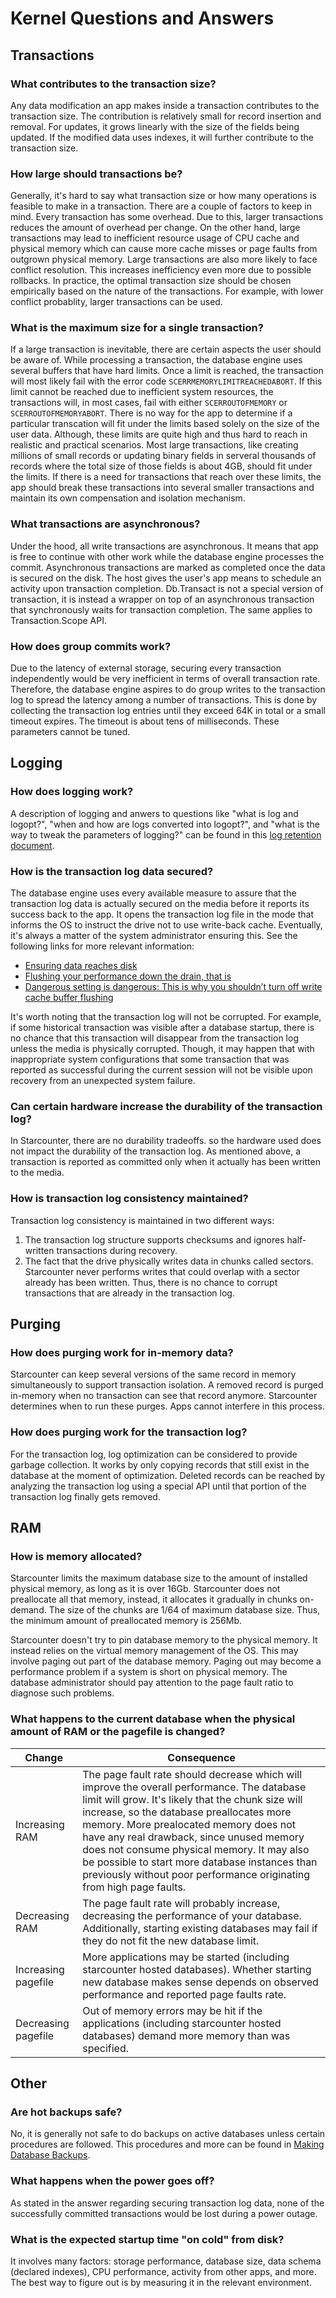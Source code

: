 # Kernel Questions and Answers

## Transactions

### What contributes to the transaction size?

Any data modification an app makes inside a transaction contributes to the transaction size. The contribution is relatively small for record insertion and removal. For updates, it grows linearly with the size of the fields being updated. If the modified data uses indexes, it will further contribute to the transaction size.

### How large should transactions be?

Generally, it's hard to say what transaction size or how many operations is feasible to make in a transaction. There are a couple of factors to keep in mind. Every transaction has some overhead. Due to this, larger transactions reduces the amount of overhead per change. On the other hand, large transactions may lead to inefficient resource usage of CPU cache and physical memory which can cause more cache misses or page faults from outgrown physical memory. Large transactions are also more likely to face conflict resolution. This increases inefficiency even more due to possible rollbacks. In practice, the optimal transaction size should be chosen empirically based on the nature of the transactions. For example, with lower conflict probablity, larger transactions can be used.

### What is the maximum size for a single transaction?

If a large transaction is inevitable, there are certain aspects the user should be aware of. While processing a transaction, the database engine uses several buffers that have hard limits. Once a limit is reached, the transaction will most likely fail with the error code `SCERRMEMORYLIMITREACHEDABORT`. If this limit cannot be reached due to inefficient system resources, the transactions will, in most cases, fail with either `SCERROUTOFMEMORY` or `SCERROUTOFMEMORYABORT`. There is no way for the app to determine if a particular transcation will fit under the limits based solely on the size of the user data. Although, these limits are quite high and thus hard to reach in realistic and practical scenarios. Most large transactions, like creating millions of small records or updating binary fields in serveral thousands of records where the total size of those fields is about 4GB, should fit under the limits. 
If there is a need for transactions that reach over these limits, the app should break these transactions into several smaller transactions and maintain its own compensation and isolation mechanism. 

### What transactions are asynchronous? 

Under the hood, all write transactions are asynchronous. It means that app is free to continue with other work while the database engine processes the commit. Asynchronous transactions are marked as completed once the data is secured on the disk. The host gives the user's app means to schedule an activity upon transaction completion. Db.Transact is not a special version of transaction, it is instead a wrapper on top of an asynchronous transaction that synchronously waits for transaction completion. The same applies to Transaction.Scope API.

### How does group commits work?

Due to the latency of external storage, securing every transaction independently would be very inefficient in terms of overall transaction rate. Therefore, the database engine aspires to do group writes to the transaction log to spread the latency among a number of transactions. This is done by collecting the transaction log entries until they exceed 64K in total or a small timeout expires. The timeout is about tens of milliseconds. These parameters cannot be tuned. 

## Logging

### How does logging work? 

A description of logging and anwers to questions like "what is log and logopt?", "when and how are logs converted into logopt?", and "what is the way to tweak the parameters of logging?" can be found in this [log retention document](https://github.com/Starcounter/RebelsLounge/blob/master/log_retention.md). 

### How is the transaction log data secured?

The database engine uses every available measure to assure that the transaction log data is actually secured on the media before it reports its success back to the app. It opens the transaction log file in the mode that informs the OS to instruct the drive not to use write-back cache. Eventually, it's always a matter of the system administrator ensuring this. See the following links for more relevant information:

* [Ensuring data reaches disk](https://lwn.net/Articles/457667/)
* [Flushing your performance down the drain, that is](https://blogs.msdn.microsoft.com/oldnewthing/20100909-00/?p=12913)
* [Dangerous setting is dangerous: This is why you shouldn’t turn off write cache buffer flushing](https://blogs.msdn.microsoft.com/oldnewthing/20130416-00/?p=4643)

It's worth noting that the transaction log will not be corrupted. For example, if some historical transaction was visible after a database startup, there is no chance that this transaction will disappear from the transaction log unless the media is physically corrupted. Though, it may happen that with inappropriate system configurations that some transaction that was reported as successful during the current session will not be visible upon recovery from an unexpected system failure.

### Can certain hardware increase the durability of the transaction log?

In Starcounter, there are no durability tradeoffs. so the hardware used does not impact the durability of the transaction log. As mentioned above, a transaction is reported as committed only when it actually has been written to the media.  

### How is transaction log consistency maintained?

Transaction log consistency is maintained in two different ways:

1. The transaction log structure supports checksums and ignores half-written transactions during recovery. 
2. The fact that the drive physically writes data in chunks called sectors. Starcounter never performs writes that could overlap with a sector already has been written. Thus, there is no chance to corrupt transactions that are already in the transaction log.

## Purging

### How does purging work for in-memory data?

Starcounter can keep several versions of the same record in memory simultaneously to support transaction isolation. A removed record is purged in-memory when no transaction can see that record anymore. Starcounter determines when to run these purges. Apps cannot interfere in this process. 

### How does purging work for the transaction log?

For the transaction log, log optimization can be considered to provide garbage collection. It works by only copying records that still exist in the database at the moment of optimization. Deleted records can be reached by analyzing the transaction log using a special API until that portion of the transaction log finally gets removed.

## RAM

### How is memory allocated?

Starcounter limits the maximum database size to the amount of installed physical memory, as long as it is over 16Gb. Starcounter does not preallocate all that memory, instead, it allocates it gradually in chunks on-demand. The size of the chunks are 1/64 of maximum database size. Thus, the minimum amount of preallocated memory is 256Mb.

Starcounter doesn't try to pin database memory to the physical memory. It instead relies on the virtual memory management of the OS. This may involve paging out part of the database memory. Paging out may become a performance problem if a system is short on physical memory. The database administrator should pay attention to the page fault ratio to diagnose such problems.

### What happens to the current database when the physical amount of RAM or the pagefile is changed?

|Change|Consequence|
|---|---|
| Increasing RAM  | The page fault rate should decrease which will improve the overall performance. The database limit will grow. It's likely that the chunk size will increase, so the database preallocates more memory. More prealocated memory does not have any real drawback, since unused memory does not consume physical memory. It may also be possible to start more database instances than previously without poor performance originating from high page faults. |
| Decreasing RAM  | The page fault rate will probably increase, decreasing the performance of your database. Additionally, starting existing databases may fail if they do not fit the new database limit.|
|  Increasing pagefile | More applications may be started (including starcounter hosted databases). Whether starting new database makes sense depends on observed performance and reported page faults rate.  |
| Decreasing pagefile  | Out of memory errors may be hit if the applications (including starcounter hosted databases) demand more memory than was specified.  |

## Other

### Are hot backups safe?

No, it is generally not safe to do backups on active databases unless certain procedures are followed. This procedures and more can be found in [Making Database Backups](https://starcounter.io/guides/tools/run-starcounter-in-production/#making-database-backups). 

### What happens when the power goes off?

As stated in the answer regarding securing transaction log data, none of the successfully committed transactions would be lost during a power outage.

### What is the expected startup time "on cold" from disk?

It involves many factors: storage performance, database size, data schema (declared indexes), CPU performance, activity from other apps, and more. The best way to figure out is by measuring it in the relevant environment.